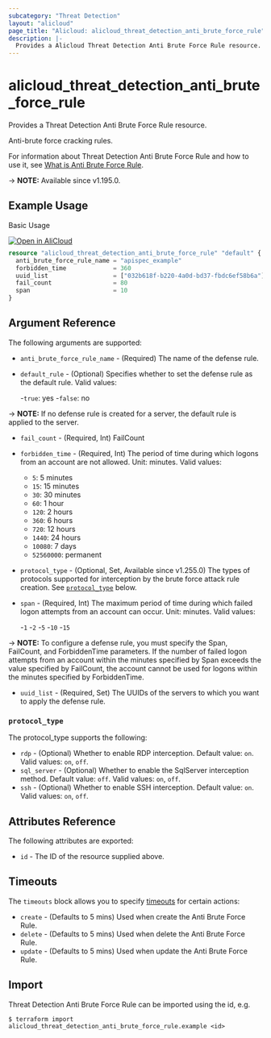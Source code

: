 ```yaml
---
subcategory: "Threat Detection"
layout: "alicloud"
page_title: "Alicloud: alicloud_threat_detection_anti_brute_force_rule"
description: |-
  Provides a Alicloud Threat Detection Anti Brute Force Rule resource.
---
```


# alicloud_threat_detection_anti_brute_force_rule

Provides a Threat Detection Anti Brute Force Rule resource.

Anti-brute force cracking rules.

For information about Threat Detection Anti Brute Force Rule and how to use it, see [What is Anti Brute Force Rule](https://www.alibabacloud.com/help/en/security-center/developer-reference/api-sas-2018-12-03-createantibruteforcerule).

-> **NOTE:** Available since v1.195.0.

## Example Usage

Basic Usage

<div style="display: block;margin-bottom: 40px;"><div class="oics-button" style="float: right;position: absolute;margin-bottom: 10px;">
  <a href="https://api.aliyun.com/terraform?resource=alicloud_threat_detection_anti_brute_force_rule&exampleId=88eb579a-c215-af50-3c55-a95206a550031c805008&activeTab=example&spm=docs.r.threat_detection_anti_brute_force_rule.0.88eb579ac2&intl_lang=EN_US" target="_blank">
    <img alt="Open in AliCloud" src="https://img.alicdn.com/imgextra/i1/O1CN01hjjqXv1uYUlY56FyX_!!6000000006049-55-tps-254-36.svg" style="max-height: 44px; max-width: 100%;">
  </a>
</div></div>

```terraform
resource "alicloud_threat_detection_anti_brute_force_rule" "default" {
  anti_brute_force_rule_name = "apispec_example"
  forbidden_time             = 360
  uuid_list                  = ["032b618f-b220-4a0d-bd37-fbdc6ef58b6a"]
  fail_count                 = 80
  span                       = 10
}
```

## Argument Reference

The following arguments are supported:
* `anti_brute_force_rule_name` - (Required) The name of the defense rule.
* `default_rule` - (Optional) Specifies whether to set the defense rule as the default rule. Valid values:

  -`true`: yes
  -`false`: no

-> **NOTE:**   If no defense rule is created for a server, the default rule is applied to the server.

* `fail_count` - (Required, Int) FailCount
* `forbidden_time` - (Required, Int) The period of time during which logons from an account are not allowed. Unit: minutes. Valid values:

  - `5`: 5 minutes
  - `15`: 15 minutes
  - `30`: 30 minutes
  - `60`: 1 hour
  - `120`: 2 hours
  - `360`: 6 hours
  - `720`: 12 hours
  - `1440`: 24 hours
  - `10080`: 7 days
  - `52560000`: permanent
* `protocol_type` - (Optional, Set, Available since v1.255.0) The types of protocols supported for interception by the brute force attack rule creation. See [`protocol_type`](#protocol_type) below.
* `span` - (Required, Int) The maximum period of time during which failed logon attempts from an account can occur. Unit: minutes. Valid values:

  -`1`
  -`2`
  -`5`
  -`10`
  -`15`

-> **NOTE:**   To configure a defense rule, you must specify the Span, FailCount, and ForbiddenTime parameters. If the number of failed logon attempts from an account within the minutes specified by Span exceeds the value specified by FailCount, the account cannot be used for logons within the minutes specified by ForbiddenTime.

* `uuid_list` - (Required, Set) The UUIDs of the servers to which you want to apply the defense rule.

### `protocol_type`

The protocol_type supports the following:
* `rdp` - (Optional) Whether to enable RDP interception. Default value: `on`. Valid values: `on`, `off`.
* `sql_server` - (Optional) Whether to enable the SqlServer interception method. Default value: `off`. Valid values: `on`, `off`.
* `ssh` - (Optional) Whether to enable SSH interception. Default value: `on`. Valid values: `on`, `off`.

## Attributes Reference

The following attributes are exported:
* `id` - The ID of the resource supplied above.

## Timeouts

The `timeouts` block allows you to specify [timeouts](https://developer.hashicorp.com/terraform/language/resources/syntax#operation-timeouts) for certain actions:
* `create` - (Defaults to 5 mins) Used when create the Anti Brute Force Rule.
* `delete` - (Defaults to 5 mins) Used when delete the Anti Brute Force Rule.
* `update` - (Defaults to 5 mins) Used when update the Anti Brute Force Rule.

## Import

Threat Detection Anti Brute Force Rule can be imported using the id, e.g.

```shell
$ terraform import alicloud_threat_detection_anti_brute_force_rule.example <id>
```
